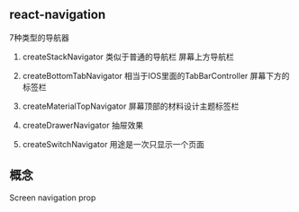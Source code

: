 ## react-navigation
7种类型的导航器
1. createStackNavigator 类似于普通的导航栏 屏幕上方导航栏

4. createBottomTabNavigator 相当于IOS里面的TabBarController 屏幕下方的标签栏
5. createMaterialTopNavigator 屏幕顶部的材料设计主题标签栏
6. createDrawerNavigator 抽屉效果
7. createSwitchNavigator 用途是一次只显示一个页面


## 概念
Screen navigation prop